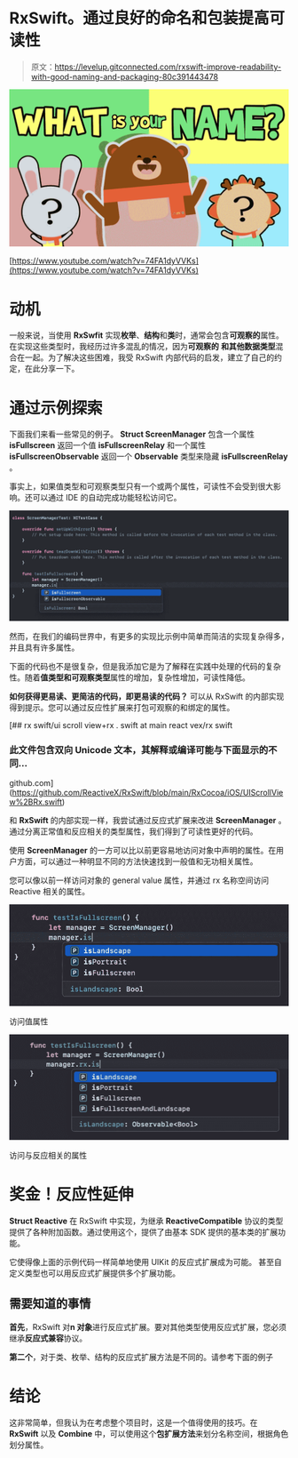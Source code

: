 # RxSwift。通过良好的命名和包装提高可读性

> 原文：<https://levelup.gitconnected.com/rxswift-improve-readability-with-good-naming-and-packaging-80c391443478>

![](img/7de257ce1795ec5344044a760e41c860.png)

[https://www.youtube.com/watch?v=74FA1dyVVKs](https://www.youtube.com/watch?v=74FA1dyVVKs)

# 动机

一般来说，当使用 **RxSwfit** 实现**枚举**、**结构**和**类**时，通常会包含**可观察的**属性。在实现这些类型时，我经历过许多混乱的情况，因为**可观察的** **和其他数据类型**混合在一起。为了解决这些困难，我受 RxSwift 内部代码的启发，建立了自己的约定，在此分享一下。

# 通过示例探索

下面我们来看一些常见的例子。 **Struct ScreenManager** 包含一个属性 **isFullscreen** 返回一个值 **isFullscreenRelay** 和一个属性 **isFullscreenObservable** 返回一个 **Observable** 类型来隐藏 **isFullscreenRelay** 。

事实上，如果值类型和可观察类型只有一个或两个属性，可读性不会受到很大影响。还可以通过 IDE 的自动完成功能轻松访问它。

![](img/0cf554012a95cee184850cd96f61fa78.png)

然而，在我们的编码世界中，有更多的实现比示例中简单而简洁的实现复杂得多，并且具有许多属性。

下面的代码也不是很复杂，但是我添加它是为了解释在实践中处理的代码的复杂性。随着**值类型和可观察类型**属性的增加，复杂性增加，可读性降低。

**如何获得更易读、更简洁的代码，即更易读的代码？**
可以从 RxSwift 的内部实现得到提示。您可以通过反应性扩展来打包可观察的和绑定的属性。

[](https://github.com/ReactiveX/RxSwift/blob/main/RxCocoa/iOS/UIScrollView%2BRx.swift) [## rx swift/ui scroll view+rx . swift at main react vex/rx swift

### 此文件包含双向 Unicode 文本，其解释或编译可能与下面显示的不同…

github.com](https://github.com/ReactiveX/RxSwift/blob/main/RxCocoa/iOS/UIScrollView%2BRx.swift) 

和 **RxSwift** 的内部实现一样，我尝试通过反应式扩展来改进 **ScreenManager** 。
通过分离正常值和反应相关的类型属性，我们得到了可读性更好的代码。

使用 **ScreenManager** 的一方可以比以前更容易地访问对象中声明的属性。在用户方面，可以通过一种明显不同的方法快速找到一般值和无功相关属性。

您可以像以前一样访问对象的 general value 属性，并通过 rx 名称空间访问 Reactive 相关的属性。

![](img/52cee4e4111b38ef3f11c31f8716057b.png)

访问值属性

![](img/76369d03e5fc85871dbd6a52f830b911.png)

访问与反应相关的属性

# 奖金！反应性延伸

**Struct Reactive** 在 RxSwift 中实现，为继承 **ReactiveCompatible** 协议的类型提供了各种附加函数。通过使用这个，提供了由基本 SDK 提供的基本类的扩展功能。

它使得像上面的示例代码一样简单地使用 UIKit 的反应式扩展成为可能。
甚至自定义类型也可以用反应式扩展提供多个扩展功能。

## 需要知道的事情

**首先**，RxSwift 对**n 对象**进行反应式扩展。要对其他类型使用反应式扩展，您必须继承**反应式兼容**协议。

**第二个**，对于类、枚举、结构的反应式扩展方法是不同的。请参考下面的例子

# 结论

这非常简单，但我认为在考虑整个项目时，这是一个值得使用的技巧。在 **RxSwift** 以及 **Combine** 中，可以使用这个**包扩展方法**来划分名称空间，根据角色划分属性。